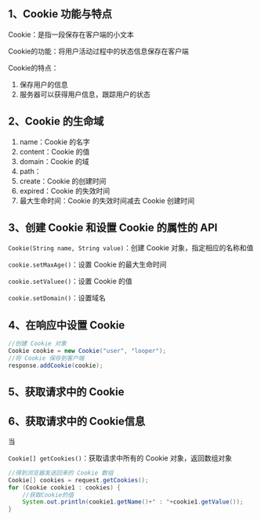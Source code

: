 ## 1、Cookie 功能与特点

Cookie：是指一段保存在客户端的小文本

Cookie的功能：将用户活动过程中的状态信息保存在客户端

Cookie的特点：

1. 保存用户的信息
2. 服务器可以获得用户信息，跟踪用户的状态



## 2、Cookie 的生命域

1. name：Cookie 的名字
2. content：Cookie 的值
3. domain：Cookie 的域
4. path：
5. create：Cookie 的创建时间
6. expired：Cookie 的失效时间
7. 最大生命时间：Cookie 的失效时间减去 Cookie 创建时间





## 3、创建 Cookie 和设置 Cookie 的属性的 API

`Cookie(String name, String value)`：创建 Cookie 对象，指定相应的名称和值

`cookie.setMaxAge()`：设置 Cookie 的最大生命时间

`cookie.setValuee()`：设置 Cookie 的值

`cookie.setDomain()`：设置域名







## 4、在响应中设置 Cookie



~~~java
//创建 Cookie 对象
Cookie cookie = new Cookie("user", "looper");
//将 Cookie 保存到客户端
response.addCookie(cookie);
~~~







## 5、获取请求中的 Cookie







## 6、获取请求中的 Cookie信息

当

`Cookie[] getCookies()`：获取请求中所有的 Cookie 对象，返回数组对象

~~~java
//得到浏览器发送回来的 Cookie 数组
Cookie[] cookies = request.getCookies();
for (Cookie cookie1 : cookies) {
    //获取Cookie的值
	System.out.println(cookie1.getName()+" : "+cookie1.getValue());
}
~~~

